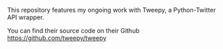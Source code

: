 This repository features my ongoing work with Tweepy, a Python-Twitter API wrapper.

You can find their source code on their Github
https://github.com/tweepy/tweepy
